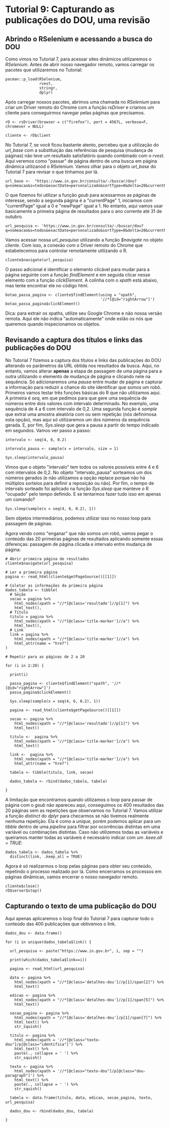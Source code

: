 # Tutorial 9: Capturando as publicações do DOU, uma revisão

## Abrindo o RSelenium e acessando a busca do DOU

Como vimos no Tutorial 7, para acessar sites dinâmicos utilizaremos o *RSelenium*. Antes de abrir nosso navegador remoto, vamos carregar os pacotes que utilizaremos no Tutorial:

```{r}
pacman::p_load(RSelenium,
               rvest,
               stringr,
               dplyr)
```

Após carregar nossos pacotes, abrimos uma chamada no *RSelenium* para criar um Driver remoto do Chrome com a função *rsDriver* e criamos um cliente para conseguirmos navegar pelas páginas que precisamos.

```{r}
rD <- rsDriver(browser = c("firefox"), port = 4567L, verbose=F, chromever = NULL)

cliente <- rD$client
```

No Tutorial 7, se você ficou bastante atento, percebeu que a utilização do *url_base* com a substituição das referências de pesquisa (mudança de páginas) não teve um resultado satisfatório quando combinado com o *rvest*. Aqui veremos como "passar" de página dentro de uma busca em página dinâmica utilizanod o *RSelenium*. Vamos olhar para o objeto *url_base* do Tutorial 7 para revisar o que tínhamos por lá. 

```{r}
url_base <-  "https://www.in.gov.br/consulta/-/buscar/dou?q=nomeacao&s=todos&exactDate=personalizado&sortType=0&delta=20&currentPage=ATUAL&newPage=PROXIMA&score=0&id=518640624&displayDate=1698202800000&publishFrom=01%2F01%2F2023&publishTo=31%2F10%2F2023"
```

O que fizemos foi utilizar a função *gsub* para acessarmos as páginas de interesse, sendo a segunda página é a "currentPage" 1, iniciamos com "currentPage" igual a 0 e "newPage" igual a 1. No entanto, aqui vamos usar basicamente a primeira página de resultados para o ano corrente até 31 de outubro.

```{r}
url_pesquisa <- 'https://www.in.gov.br/consulta/-/buscar/dou?q=nomeacao&s=todos&exactDate=personalizado&sortType=0&delta=20&currentPage=0&newPage=1&score=0&id=518640624&displayDate=1698202800000&publishFrom=01%2F01%2F2023&publishTo=31%2F10%2F2023'
```

Vamos acessar nossa *url_pesquisa* utilizando a função  *$navigate* no objeto *cliente*. Com isso, a conexão com o Driver remoto do Chrome que estabelecemos para controlar remotamente utilizando o R.

```{r}
cliente$navigate(url_pesquisa)
```

O passo adicional é identificar o elemento clicável para mudar para a página seguinte com a função *findElement* e em seguida clicar nesse elemento com a função *clickElement*. A colinha com o *xpath* está abaixo, mas tente encontrar ele no código html. 

```{r}
botao_passa_pagina <- cliente$findElement(using = "xpath",
                                          '//*[@id="rightArrow"]')
botao_passa_pagina$clickElement()
```

Dica: para extrair os xpaths, utilize seu Google Chrome e não nossa versão remota. Aqui ele não indica "automaticamente" onde estão os nós que queremos quando inspecionamos os objetos.

## Revisando a captura dos títulos e links das publicações do DOU

No Tutorial 7 fizemos a captura dos títulos e links das publicações do DOU alterando os parâmetros da URL obtida nos resultados da busca. Aqui, no entanto, vamos alterar **apenas** a etapa de passagem de uma página para a outra utilizando o elemento de mudança de página e clicando nele na sequência. Só adicionaremos uma *pausa* entre mudar de página e capturar a informação para reduzir a chance do site identificar que somos um robô. Primeiros vamos testar três funções básicas do R que não utilizamos aqui. A primeira é *seq*, em que pedimos para que gere uma sequência de números entre dois valores com intervalo determinado. No exemplo, uma sequência de 4 a 6 com intervalo de 0,2. Uma segunda função é *sample* que extrai uma amostra aleatória com ou sem repetição (nós definimosa esta opção), mas aqui só utilizaremos um dos números da sequência gerada. E, por fim, *Sys.sleep* que gera a pausa a partir do tempo indicado em segundos. Vamos ver passo a passo:

```{r}
intervalo <- seq(4, 6, 0.2)

intervalo_pausa <- sample(x = intervalo, size = 1)

Sys.sleep(intervalo_pausa)
```

Vimos que o objeto "intervalo" tem todos os valores possíveis entre 4 e 6 com intervalos de 0,2. No objeto "intervalo_pausa" sorteamos um dos números gerados (e não utilizamos a opção replace porque não há múltiplos sorteios para definir a reposição ou não). Por fim, o tempo de intervalo sorteado foi aplicado na função *Sys.sleep* que manteve o R "ocupado" pelo tempo definido. E se tentarmos fazer tudo isso em apenas um comando?

```{r}
Sys.sleep(sample(x = seq(4, 6, 0.2), 1))
```

Sem objetos intermediários, podemos utilizar isso no nosso loop para passagem de páginas.

Agora vendo como "enganar" que não somos um robô, vamos pegar o conteúdo das 20 primeiras páginas de resultados aplicando somente essas diferenças: passagem de página clicada e intervalo entre mudança de página:

```{r}
# Abrir primeira página de resultados
cliente$navigate(url_pesquisa)

# Ler a primeira página
pagina <- read_html(cliente$getPageSource()[[1]])

# Coletar as informações da primeira página
dados_tabela <- tibble(
  # Seção
  secao = pagina %>% 
    html_nodes(xpath = "//*[@class='resultado']//p[1]") %>% 
    html_text(),
  # Título
  titulo = pagina %>% 
    html_nodes(xpath = "//*[@class='title-marker']//a") %>% 
    html_text(),
  # Link
  link = pagina %>% 
    html_nodes(xpath = "//*[@class='title-marker']//a") %>% 
    html_attr(name = "href")
)

# Repetir para as páginas de 2 a 20

for (i in 2:20) {
 
  print(i)
  
  passa_pagina <- cliente$findElement("xpath", '//*[@id="rightArrow"]')
  passa_pagina$clickElement()
  
  Sys.sleep(sample(x = seq(4, 6, 0.2), 1))
  
  pagina <- read_html(cliente$getPageSource()[[1]])
  
  secao <- pagina %>% 
    html_nodes(xpath = "//*[@class='resultado']//p[1]") %>% 
    html_text()
  
  titulo <-  pagina %>% 
    html_nodes(xpath = "//*[@class='title-marker']//a") %>% 
    html_text()
  
  link <-  pagina %>% 
    html_nodes(xpath = "//*[@class='title-marker']//a") %>% 
    html_attr(name = "href")
  
  tabela <- tibble(titulo, link, secao)
  
  dados_tabela <- rbind(dados_tabela, tabela)
  
}

```

A limitação que encontramos quando utilizamos o loop para passar de página com o *gsub* não apareceu aqui, conseguimos os 400 resultados das 20 páginas sem as repetições que observamos no Tutorial 7. Vamos utilizar a função *distinct* do *dplyr* para checarmos se não tivemos realmente nenhuma repetição. Ela é como a *unique*, porém podemos aplicar para um *tibble* dentro de uma *pipeline* para filtrar por ocorrências distintas em uma variável ou combinações distintas. Caso não utilizemos todas as variáveis e queiramos manter todas as variáveis é necessário indicar com um *.keee.all = TRUE*:

```{r}
dados_tabela <- dados_tabela %>%
  distinct(link, .keep_all = TRUE)
```


Agora é só realizarmos o loop pelas páginas para obter seu conteúdo, repetindo o processo realizado por lá. Como encerramos os processos em páginas dinâmicas, vamos encerrar o nosso navegador remoto.

```{r}
cliente$close()
rD$server$stop()
```

## Capturando o texto de uma publicação do DOU

Aqui apenas aplicaremos o loop final do Tutorial 7 para capturar todo o conteúdo das 400 publicações que obtivemos o link.

```{r}
dados_dou <- data.frame()

for (i in unique(dados_tabela$link)) {
  
  url_pesquisa <- paste("https://www.in.gov.br", i, sep = "")
  
  print(which(dados_tabela$link==i))
  
  pagina <- read_html(url_pesquisa)
  
  data <- pagina %>% 
    html_nodes(xpath = "//*[@class='detalhes-dou']//p[1]/span[2]") %>% 
    html_text()
  
  edicao <- pagina %>% 
    html_nodes(xpath = "//*[@class='detalhes-dou']//p[1]/span[5]") %>% 
    html_text()
  
  secao_pagina <- pagina %>% 
    html_nodes(xpath = "//*[@class='detalhes-dou']/p[1]/span[7]") %>% 
    html_text() %>% 
    str_squish() 
  
  titulo <- pagina %>% 
    html_nodes(xpath = '//*[@class="texto-dou"]/p[@class="identifica"]') %>% 
    html_text() %>% 
    paste(., collapse = ' ') %>% 
    str_squish()
  
  texto <- pagina %>% 
    html_nodes(xpath = '//*[@class="texto-dou"]/p[@class="dou-paragraph"]') %>% 
    html_text() %>% 
    paste(., collapse = ' ') %>% 
    str_squish() 
  
  tabela <- data.frame(titulo, data, edicao, secao_pagina, texto, url_pesquisa)
  
  dados_dou <- rbind(dados_dou, tabela)
  
}
```


